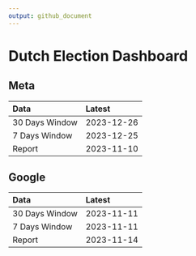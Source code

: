 ```yaml
---
output: github_document
---
```


# Dutch Election Dashboard



## Meta


|Data           |Latest     |
|:--------------|:----------|
|30 Days Window |2023-12-26 |
|7 Days Window  |2023-12-25 |
|Report         |2023-11-10 |

## Google


|Data           |Latest     |
|:--------------|:----------|
|30 Days Window |2023-11-11 |
|7 Days Window  |2023-11-11 |
|Report         |2023-11-14 |
